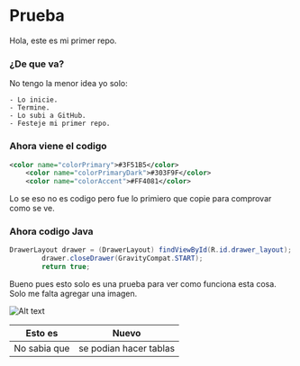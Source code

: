 # Prueba
Hola, este es mi primer repo.
### ¿De que va?
No tengo la menor idea yo solo:
```
- Lo inicie.
- Termine.
- Lo subi a GitHub.
- Festeje mi primer repo.
```
### Ahora viene el codigo
```xml
<color name="colorPrimary">#3F51B5</color>
    <color name="colorPrimaryDark">#303F9F</color>
    <color name="colorAccent">#FF4081</color>
```
Lo se eso no es codigo pero fue lo primiero que copie para comprovar como se ve.

### Ahora codigo Java

```java
DrawerLayout drawer = (DrawerLayout) findViewById(R.id.drawer_layout);
        drawer.closeDrawer(GravityCompat.START);
        return true;
 ```
 
 Bueno pues esto solo es una prueba para ver como funciona esta cosa. Solo me falta agregar una imagen.
 
![Alt text](relative/path/to/img.jpg?raw=true "Title")


| Esto es | Nuevo|
| ----- | ---- |
|  No sabia que  | se podian hacer tablas|
